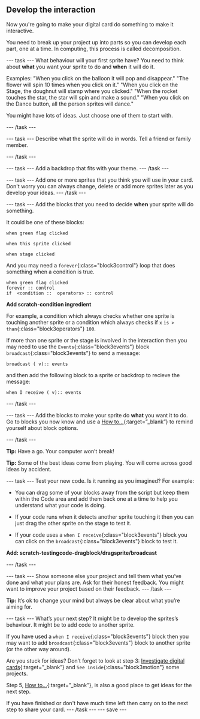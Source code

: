 ## Develop the interaction
Now you're going to make your digital card do something to make it interactive. 

You need to break up your project up into parts so you can develop each part, one at a time. In computing, this process is called decomposition.

--- task ---
What behaviour will your first sprite have? You need to think about **what** you want your sprite to do and **when** it will do it. 

Examples:
"When you click on the balloon it will pop and disappear."
"The flower will spin 10 times when you click on it."
"When you click on the Stage, the doughnut will stamp where you clicked."
"When the rocket touches the star, the star will spin and make a sound."
"When you click on the Dance button, all the person sprites will dance."

You might have lots of ideas. Just choose one of them to start with.

--- /task ---

--- task ---
Describe what the sprite will do in words. Tell a friend or family member.

--- /task ---

--- task ---
Add a backdrop that fits with your theme. 
--- /task ---

--- task ---
Add one or more sprites that you think you will use in your card. Don't worry you can always change, delete or add more sprites later as you develop your ideas. 
--- /task ---

--- task ---
Add the blocks that you need to decide **when** your sprite will do something. 

It could be one of these blocks:

```blocks3
when green flag clicked

when this sprite clicked

when stage clicked

```

And you may need a `forever`{:class="block3control"} loop that does something when a condition is true.
```blocks3
when green flag clicked
forever :: control
if  <condition ::  operators> :: control 
```

**Add scratch-condition ingredient**

For example, a condition which always checks whether one sprite is touching another sprite or a condition which always checks if `x` `is > than`{:class="block3operators"} `100`.

If more than one sprite or the stage is involved in the interaction then you may need to use the `Events`{:class="block3events"} block `broadcast`{:class="block3events"} to send a message:

```blocks3
broadcast ( v):: events
```
and then add the following block to a sprite or backdrop to recieve the message:

```blocks3
when I receive ( v):: events
```
--- /task ---

--- task ---
Add the blocks to make your sprite do **what** you want it to do. Go to blocks you now know and use a [How to...](https://learning-admin.raspberrypi.org/en/projects/digital-card/4){:target=”_blank”} to remind yourself about block options.

--- /task ---

**Tip:** Have a go. Your computer won’t break!

**Tip:** Some of the best ideas come from playing. You will come across good ideas by accident.

--- task ---
Test your new code. Is it running as you imagined? For example:

+ You can drag some of your blocks away from the script but keep them within the Code area and add them back one at a time to help you understand what your code is doing.

+ If your code runs when it detects another sprite touching it then you can just drag the other sprite on the stage to test it. 

+ If your code uses a `when I receive`{:class="block3events"} block you can click on the `broadcast`{:class="block3events"} block to test it. 

**Add: scratch-testingcode-dragblock/dragsprite/broadcast**

--- /task ---

--- task ---
Show someone else your project and tell them what you’ve done and what your plans are. Ask for their honest feedback. You might want to improve your project based on their feedback.
--- /task ---

**Tip:** It’s ok to change your mind but always be clear about what you’re aiming for.

--- task ---
What’s your next step? It might be to develop the sprites’s behaviour. It might be to add code to another sprite. 

If you have used a `when I receive`{:class="block3events"} block then you may want to add `broadcast`{:class="block3events"}  block to another sprite (or the other way around).

Are you stuck for ideas? Don’t forget to look at step 3: [Investigate digital cards](https://learning-admin.raspberrypi.org/en/projects/digital-card/2){:target=”_blank”} and `See inside`{:class="block3motion"} some projects.

Step 5, [How to...](https://learning-admin.raspberrypi.org/en/projects/digital-card/4){:target=”_blank”}, is also a good place to get ideas for the next step.

If you have finished or don't have much time left then carry on to the next step to share your card.
--- /task ---
--- save ---
